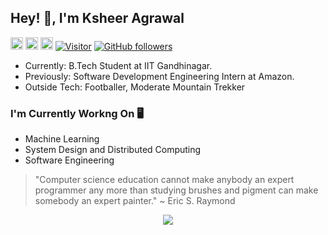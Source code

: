 <h2>Hey! 👋, I'm Ksheer Agrawal </h2>

<a href="mailto:ksheeragrawal@gmail.com"> <img src="https://img.shields.io/badge/Gmail-D14836?style=for-the-badge&logo=gmail&logoColor=white" height="20"></a> <a href="https://www.linkedin.com/in/ksheer-sagar-agrawal-8973851b8/"> <img src="https://img.shields.io/badge/LinkedIn-0077B5?style=for-the-badge&logo=linkedin&logoColor=white" height="20"></a> <a href="https://ksheersagaragrawal.github.io/"> <img src="https://img.shields.io/badge/Portfolio-YourColor?style=for-the-badge&logo=your-logo&logoColor=white" height="20"></a>
[![Visitor](https://visitor-badge.laobi.icu/badge?page_id=ksheersagaragrawal.76050795)](https://github.com/ksheersagaragrawal) [![GitHub followers](https://img.shields.io/github/followers/ksheersagaragrawal.svg?style=social&label=Follow)](https://github.com/ksheersagaragrawal?tab=followers)


- Currently: B.Tech Student at IIT Gandhinagar. 
- Previously: Software Development Engineering Intern at Amazon.
- Outside Tech: Footballer, Moderate Mountain Trekker

<h3>I'm Currently Workng On 🖥️ </h3>

- Machine Learning
- System Design and Distributed Computing
- Software Engineering

> "Computer science education cannot make anybody an expert programmer any more than studying brushes and pigment can make somebody an expert painter."
> ~ Eric S. Raymond

<p align="center">  
  <a href="https://github.com/ksheersagaragrawal/">
    <img align="center" src="https://github-readme-stats.vercel.app/api/top-langs/?username=ksheersagaragrawal&langs_count=8&theme=radical"/>
  </a>
</p>
  



